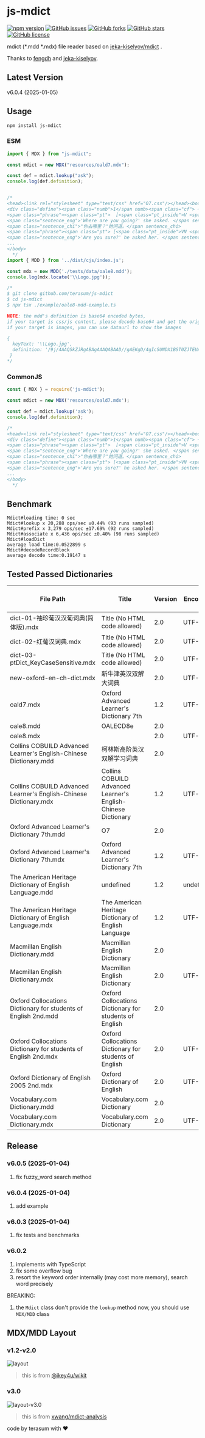 # js-mdict

[![npm version](https://badge.fury.io/js/js-mdict.svg)](https://badge.fury.io/js/js-mdict)
[![GitHub issues](https://img.shields.io/github/issues/terasum/js-mdict.svg)](https://github.com/terasum/js-mdict/issues)
[![GitHub forks](https://img.shields.io/github/forks/terasum/js-mdict.svg)](https://github.com/terasum/js-mdict/network)
[![GitHub stars](https://img.shields.io/github/stars/terasum/js-mdict.svg)](https://github.com/terasum/js-mdict/stargazers)
[![GitHub license](https://img.shields.io/github/license/terasum/js-mdict.svg)](https://github.com/terasum/js-mdict/blob/develop/LICENSE)

mdict (\*.mdd \*.mdx) file reader based on [jeka-kiselyov/mdict](https://github.com/jeka-kiselyov/mdict) .

Thanks to [fengdh](https://github.com/fengdh/mdict-js) and [jeka-kiselyov](https://github.com/jeka-kiselyov/mdict).

## Latest Version

v6.0.4 (2025-01-05)

## Usage

```bash
npm install js-mdict
```

### ESM

```javascript
import { MDX } from "js-mdict";

const mdict = new MDX("resources/oald7.mdx");

const def = mdict.lookup("ask");
console.log(def.definition);


/*
<head><link rel="stylesheet" type="text/css" href="O7.css"/></head><body><span class="hw"> ask </span hw><span class="i_g"> <img src="key.gif"/>  /<a class="i_phon" href="sound://aask_ggv_r1_oa013910.spx">ɑ:sk</a i_phon><span class="z">; </span z><i>NAmE</i> <a class="y_phon" href="sound://aask_ggx_r1_wpu01057.spx">æsk</a y_phon>​/ </span i_g><span class="cls"> verb</span cls><br><span class="sd">QUESTION<span class="chn"> 问题</span chn></span sd>
<div class="define"><span class="numb">1</span numb><span class="cf"> ~ <span class="bra">(</span bra>sb<span class="bra">)</span bra> <span class="bra">(</span bra>about sb/ sth<span class="bra">)</span bra> </span cf><span class="d">to say or write sth in the form of a question, in order to get information<span class="chn"> 问；询问</span chn></span d></div define>
<span class="phrase"><span class="pt">  [<span class="pt_inside">V <span class="pt_bold">speech</span></span><span>]</span> </span pt></span phrase>
<span class="sentence_eng">'Where are you going?' she asked. </span sentence_eng>
<span class="sentence_chi">"你去哪里？"她问道。</span sentence_chi>
<span class="phrase"><span class="pt"> [<span class="pt_inside">VN <span class="pt_bold">speech</span></span><span>]</span> </span pt></span phrase>
<span class="sentence_eng">'Are you sure?' he asked her. </span sentence_eng>
...
</body>
  */
import { MDD } from '../dist/cjs/index.js';

const mdx = new MDD('./tests/data/oale8.mdd');
console.log(mdx.locate('\\Logo.jpg'));

/*
$ git clone github.com/terasum/js-mdict
$ cd js-mdict
$ npx tsx ./example/oale8-mdd-example.ts

NOTE: the mdd's definition is base64 encoded bytes, 
if your target is css/js content, please decode base64 and get the original text
if your target is images, you can use dataurl to show the images

{
  keyText: '\\Logo.jpg',
  definition: '/9j/4AAQSkZJRgABAgAAAQABAAD//gAEKgD/4gIcSUNDX1BST0ZJTEUAAQEAAAIMbGNtcwIQ...'
 }
*/


```

### CommonJS

```javascript
const { MDX } = require('js-mdict');

const mdict = new MDX('resources/oald7.mdx');

const def = mdict.lookup('ask');
console.log(def.definition);

/*
<head><link rel="stylesheet" type="text/css" href="O7.css"/></head><body><span class="hw"> ask </span hw><span class="i_g"> <img src="key.gif"/>  /<a class="i_phon" href="sound://aask_ggv_r1_oa013910.spx">ɑ:sk</a i_phon><span class="z">; </span z><i>NAmE</i> <a class="y_phon" href="sound://aask_ggx_r1_wpu01057.spx">æsk</a y_phon>​/ </span i_g><span class="cls"> verb</span cls><br><span class="sd">QUESTION<span class="chn"> 问题</span chn></span sd>
<div class="define"><span class="numb">1</span numb><span class="cf"> ~ <span class="bra">(</span bra>sb<span class="bra">)</span bra> <span class="bra">(</span bra>about sb/ sth<span class="bra">)</span bra> </span cf><span class="d">to say or write sth in the form of a question, in order to get information<span class="chn"> 问；询问</span chn></span d></div define>
<span class="phrase"><span class="pt">  [<span class="pt_inside">V <span class="pt_bold">speech</span></span><span>]</span> </span pt></span phrase>
<span class="sentence_eng">'Where are you going?' she asked. </span sentence_eng>
<span class="sentence_chi">"你去哪里？"她问道。</span sentence_chi>
<span class="phrase"><span class="pt"> [<span class="pt_inside">VN <span class="pt_bold">speech</span></span><span>]</span> </span pt></span phrase>
<span class="sentence_eng">'Are you sure?' he asked her. </span sentence_eng>
...
</body>
  */
```

## Benchmark

```angular2html
Mdict#loading time: 0 sec
Mdict#lookup x 20,288 ops/sec ±0.44% (93 runs sampled)
Mdict#prefix x 3,279 ops/sec ±17.69% (92 runs sampled)
Mdict#associate x 6,436 ops/sec ±0.40% (98 runs sampled)
Mdict#loadDict
average load time:0.0522899 s
Mdict#decodeRecordBlock
average decode time:0.19147 s
```
## Tested Passed Dictionaries

| File Path | Title | Version | Encoding | 'arose' Definition's Length |
| --------- | ----- | ------- | -------- | --------------------------- |
|dict-01-袖珍葡汉汉葡词典(简体版).mdx|Title (No HTML code allowed)|2.0|UTF-16|181|
|dict-02-红葡汉词典.mdx|Title (No HTML code allowed)|2.0|UTF-16|135|
|dict-03-ptDict_KeyCaseSensitive.mdx|Title (No HTML code allowed)|2.0|UTF-16|207|
|new-oxford-en-ch-dict.mdx|新牛津英汉双解大词典|2.0|UTF-8|285|
|oald7.mdx|Oxford Advanced Learner&apos;s Dictionary 7th|1.2|UTF-8|220|
|oale8.mdd|OALECD8e|2.0||1513|
|oale8.mdx||2.0|UTF-8|1549|
|Collins COBUILD Advanced Learner's English-Chinese Dictionary.mdd|柯林斯高阶英汉双解学习词典|2.0||13014|
|Collins COBUILD Advanced Learner's English-Chinese Dictionary.mdx|Collins COBUILD Advanced Learner&apos;s English-Chinese Dictionary|1.2|UTF-8|495|
|Oxford Advanced Learner's Dictionary 7th.mdd|O7|2.0||2295|
|Oxford Advanced Learner's Dictionary 7th.mdx|Oxford Advanced Learner&apos;s Dictionary 7th|1.2|UTF-8|220|
|The American Heritage Dictionary of English Language.mdd|undefined|1.2|undefined|1141|
|The American Heritage Dictionary of English Language.mdx|The American Heritage Dictionary of English Language|1.2|UTF-16|1823|
|Macmillan English Dictionary.mdd|Macmillan English Dictionary|2.0||44697|
|Macmillan English Dictionary.mdx|Macmillan English Dictionary|2.0|UTF-8|517|
|Oxford Collocations Dictionary for students of English 2nd.mdd|Oxford Collocations Dictionary for students of English|2.0||43791|
|Oxford Collocations Dictionary for students of English 2nd.mdx|Oxford Collocations Dictionary for students of English|2.0|UTF-8|386|
|Oxford Dictionary of English 2005 2nd.mdx|Oxford Dictionary of English|2.0|UTF-8|1081|
|Vocabulary.com Dictionary.mdd|Vocabulary.com Dictionary|2.0||145|
|Vocabulary.com Dictionary.mdx|Vocabulary.com Dictionary|2.0|UTF-8|2501|



## Release

### v6.0.5 (2025-01-04)
1. fix fuzzy_word search method

### v6.0.4 (2025-01-04)
1. add example

### v6.0.3 (2025-01-04)
1. fix tests and benchmarks

### v6.0.2

1. implements with TypeScript
2. fix some overflow bug
3. resort the keyword order internally (may cost more memory), search word precisely

BREAKING:
1. the `Mdict` class don't provide the `lookup` method now, you should use `MDX/MDD` class 

## MDX/MDD Layout
### v1.2-v2.0
![layout](./docs/mdict-format.svg)

> this is from [@ikey4u/wikit](https://github.com/ikey4u/wikit)

### v3.0
![layout-v3.0](./docs/mdict-v3.0-format.svg)

> this is from [xwang/mdict-analysis](https://bitbucket.org/xwang/mdict-analysis/src/master/MDict3.svg)

code by terasum with ❤️
